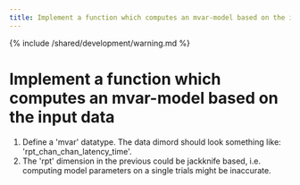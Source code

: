 ```yaml
---
title: Implement a function which computes an mvar-model based on the input data
---
```


{% include /shared/development/warning.md %}

# Implement a function which computes an mvar-model based on the input data

1.  Define a 'mvar' datatype. The data dimord should look something like: 'rpt_chan_chan_latency_time'.
2.  The 'rpt' dimension in the previous could be jackknife based, i.e. computing model parameters on a single trials might be inaccurate.

